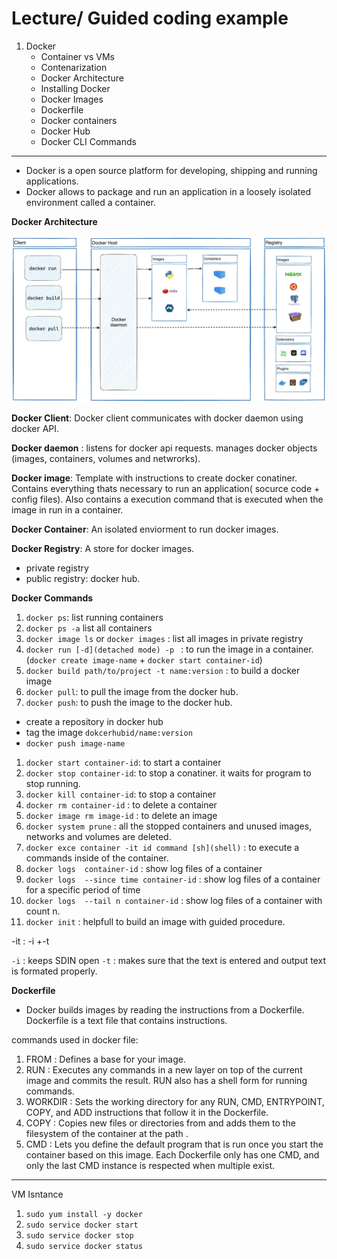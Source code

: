 # Lecture/ Guided coding example

1. Docker
    - Container vs VMs
    - Contenarization
    - Docker Architecture
    - Installing Docker
    - Docker Images
    - Dockerfile
    - Docker containers
    - Docker Hub
    - Docker CLI Commands
---

- Docker is a open source platform for developing, shipping and running applications. 
- Docker allows to package and run an application  in a loosely isolated environment called a container.


**Docker Architecture**


![Docker Architecture](./images/docker-architecture.webp)


**Docker Client**: Docker client communicates with docker daemon using docker API.

**Docker daemon** : listens for docker api requests. manages docker objects (images, containers, volumes and netwrorks).

**Docker image**: Template with instructions to create docker conatiner. Contains everything thats necessary to run an application( socurce code + config files). Also contains a execution command that is executed when the image in run in a container.

**Docker Container**: An isolated enviorment to run docker images.

**Docker Registry**: A store for docker images. 

- private registry
- public registry: docker hub.


**Docker Commands**

1. `docker ps`: list running containers
2. `docker ps -a` list all containers
3. `docker image ls` or `docker images` : list all images in private registry
4. `docker run [-d](detached mode) -p ` : to run the image in a container. (`docker create image-name` + `docker start container-id`)
5. `docker build path/to/project -t name:version` : to build a docker image
6. `docker pull`: to pull the image from the docker hub.
7. `docker push`: to push the image to  the docker hub.
- create a repository in docker hub
- tag the image `dokcerhubid/name:version`
- `docker push image-name`
1. `docker start container-id`: to start a container
2. `docker stop container-id`: to stop a conatiner. it waits for program to stop running.
3.   `docker kill container-id`: to stop a container
4.   `docker rm container-id` : to delete a container
5.   `docker image rm image-id` : to delete an image
6.   `docker system prune` : all the stopped containers and unused images, networks and volumes are deleted.
7.   `docker exce container -it id command [sh](shell)` : to execute a commands inside of the container.
8.   `docker logs  container-id` : show log files of a container
9.   `docker logs  --since time container-id` : show log files of a container for a specific period of time
10.  `docker logs  --tail n container-id` : show log files of a container with count n.
11.  `docker init` : helpfull to build an image with guided procedure.

-it : -i +-t

`-i` : keeps SDIN open
`-t` : makes sure that the text is entered and output text is formated properly.


**Dockerfile**

- Docker builds images by reading the instructions from a Dockerfile. Dockerfile is a text file that contains instructions.

commands used in docker file:

1. FROM <image>: Defines a base for your image.
2. RUN <command>: Executes any commands in a new layer on top of the current image and commits the result. RUN also has a shell form for running commands.
3. WORKDIR <directory>	: Sets the working directory for any RUN, CMD, ENTRYPOINT, COPY, and ADD instructions that follow it in the Dockerfile.
4. COPY <src> <dest>: Copies new files or directories from <src> and adds them to the filesystem of the container at the path <dest>.
5. CMD <command>: Lets you define the default program that is run once you start the container based on this image. Each Dockerfile only has one CMD, and only the last CMD instance is respected when multiple exist.

---


VM Isntance


1. `sudo yum install -y docker`
2. `sudo service docker start`
3. `sudo service docker stop`
4. `sudo service docker status`